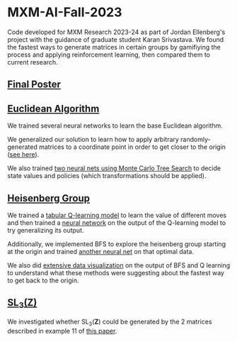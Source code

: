 # MXM-AI-Fall-2023
Code developed for MXM Research 2023-24 as part of Jordan Ellenberg's project with the guidance of graduate student Karan Srivastava. We found the fastest ways to generate matrices in certain groups by gamifiying the process and applying reinforcement learning, then compared them to current research.

## [Final Poster](https://github.com/dgconway/MXM-AI-Fall-2023/blob/main/MXM_AI_Poster_F23.pdf)

## [Euclidean Algorithm](https://en.wikipedia.org/wiki/Euclidean_algorithm)
We trained several neural networks to learn the base Euclidean algorithm. 

We generalized our solution to learn how to apply arbitrary randomly-generated matrices to a coordinate point in order to get closer to the origin ([see here](Euclidean/Donald/2_random_matrices/)). 

We also trained [two neural nets using Monte Carlo Tree Search](Euclidean/Alex/deep_mcts.ipynb) to decide state values and policies (which transformations should be applied).

## [Heisenberg Group](https://en.wikipedia.org/wiki/Heisenberg_group)
We trained a [tabular Q-learning model](heisenberg_group/Q_Learning/Q_learning_to_origin.ipynb) to learn the value of different moves and then trained a [neural network](heisenberg_group/Neural_Nets/heisenberg_NN_Q_learning.ipynb) on the output of the Q-learning model to try generalizing its output. 

Additionally, we implemented BFS to explore the heisenberg group starting at the origin and trained [another neural net](heisenberg_group/Neural_Nets/bfs_NN.ipynb) on that optimal data. 

We also did [extensive data visualization](heisenberg_group/Visualizations/) on the output of BFS and Q learning to understand what these methods were suggesting about the fastest way to get back to the origin.  

## [SL<sub>3</sub>(**Z**)](https://en.wikipedia.org/wiki/Special_linear_group)
We investigated whether SL<sub>3</sub>(**Z**) could be generated by the 2 matrices described in example 11 of [this paper](https://www.ams.org/journals/notices/201906/rnoti-p905.pdf).
